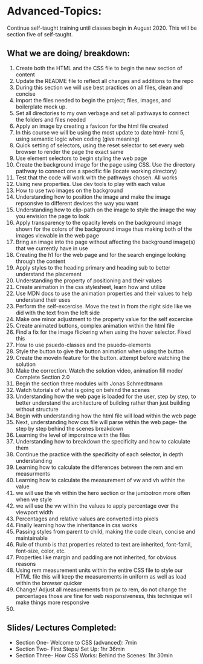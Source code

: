 # Advanced-Topics:

Continue self-taught training until classes begin in August 2020. This will be section five of self-taught.

## What we are doing/ breakdown:

1. Create both the HTML and the CSS file to begin the new section of content
2. Update the README file to reflect all changes and additions to the repo
3. During this section we will use best practices on all files, clean and concise
4. Import the files needed to begin the project; files, images, and boilerplate mock up. 
5. Set all directories to my own verbage and set all pathways to connect the folders and files needed
6. Apply an image by creating a favicon for the html file created
7. In this course we will be using the most update to date html- html 5, using semantic logic when coding (give meaning)
8. Quick setting of selectors, using the reset selector to set every web browser to render the page the exact same
9. Use element selectors to begin styling the web page
10. Create the background image for the page using CSS. Use the directory pathway to connect one a specific file (locate working directory)
11. Test that the code will work with the pathways chosen. All works
12. Using new properties. Use dev tools to play with each value
13. How to use two images on the background
14. Understanding how to position the image and make the image repsonsive to different devices the way you want
15. Understanding how to clip-path on the image to style the image the way you envision the page to look
16. Apply transparency to the opacity levels on the background image shown for the colors of the background image thus making both of the images viewable in the web page
17. Bring an image into the page without affecting the background image(s) that we currently have in use
18. Creating the h1 for the web page and for the search enginge looking through the content
19. Apply styles to the heading primary and heading sub to better understand the placement
20. Understanding the property of positioning and their values
21. Create animation in the css stylesheet, learn how and utilize
22. Use MDN docs to use the animation properties and their values to help understand their uses
23. Perform the self-excercise. Move the text in from the right side like we did with the text from the left side
24. Make one minor adjustment to the property value for the self excercise
25. Create animated buttons, complex animation within the html file 
26. Find a fix for the image flickering when using the hover selector. Fixed this 
27. How to use psuedo-classes and the psuedo-elements
28. Style the button to give the button animation when using the button
29. Create the moveIn feature for the button. attempt before watching the solution
30. Make the correction. Watch the solution video, animation fill mode/ Complete Section 2.0
31. Begin the section three modules with Jonas Schmedtmann
32. Watch tutorials of what is going on behind the scenes
33. Understanding how the web page is loaded for the user, step by step, to better understand the architecture of building rather than just building without structure
34. Begin with understanding how the html file will load within the web page
35. Next, understanding how css file will parse within the web page- the step by step behind the scenes breakdown
36. Learning the level of imporatnce with the files
37. Understanding how to breakdown the specificity and how to calculate them
38. Continue the practice with the specificity of each selector, in depth understanding
39. Learning how to calculate the differences between the rem and em measurments
40. Learning how to calculate the measurement of vw and vh within the value
41. we will use the vh within the hero section or the jumbotron more often when we style
42. we will use the vw within the values to apply percentage over the viewport width
43. Percentages and relative values are converted into pixels
44. Finally learning how the inheritance in css works
45. Passing styles from parent to child, making the code clean, concise and maintainable
46. Rule of thumb is that properties related to text are inherited, font-famil, font-size, color, etc. 
47. Properties like margin and padding are not inherited, for obvious reasons
48. Using rem measurement units within the entire CSS file to style our HTML file this will keep the measurements in uniform as well as load within the browser quicker
49. Change/ Adjust all measurements from px to rem, do not change the percentages those are fine for web responsiveness, this technique will make things more responsive
50. 


## Slides/ Lectures Completed:

* Section One- Welcome to CSS (advanced): 7min
* Section Two- First Steps/ Set Up: 1hr 36min
* Section Three- How CSS Works: Behind the Scenes: 1hr 30min



